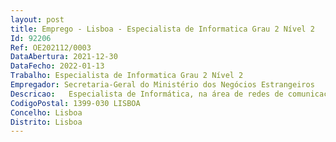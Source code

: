 ```yaml
--- 
layout: post
title: Emprego - Lisboa - Especialista de Informatica Grau 2 Nível 2
Id: 92206
Ref: OE202112/0003
DataAbertura: 2021-12-30
DataFecho: 2022-01-13
Trabalho: Especialista de Informatica Grau 2 Nível 2
Empregador: Secretaria-Geral do Ministério dos Negócios Estrangeiros
Descricao:   Especialista de Informática, na área de redes de comunicações para apoio aos Serviços Internos e ou SPE’s (Serviços Periféricos Externos do MNE  Embaixadas, Consulados, Vice Consulados, etc.)   Desempenhar tarefas de dimensionamento, planeamento, execução, gestão e configuração de infra estruturas de redes de telecomunicações   Efetuar manutenções preventivas e corretivas de equipamentos (ativos e passivos) de redes de comunicações a fim de assegurar o seu correto funcionamento.
CodigoPostal: 1399-030 LISBOA
Concelho: Lisboa
Distrito: Lisboa
--- 
```

